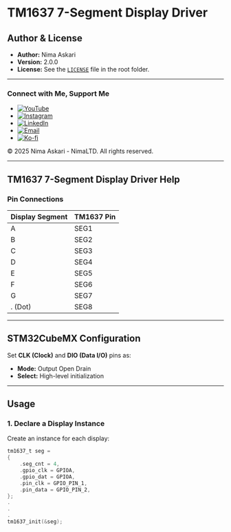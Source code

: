 # TM1637 7-Segment Display Driver

## Author & License

- **Author:** Nima Askari  
- **Version:** 2.0.0  
- **License:** See the [`LICENSE`](LICENSE) file in the root folder.  

---

### Connect with Me, Support Me  

- [![YouTube](https://img.shields.io/badge/YouTube-Subscribe-red?style=for-the-badge&logo=youtube)](https://youtube.com/@nimaltd)  
- [![Instagram](https://img.shields.io/badge/Instagram-Follow-blue?style=for-the-badge&logo=instagram)](https://instagram.com/github.nimaltd)  
- [![LinkedIn](https://img.shields.io/badge/LinkedIn-Connect-blue?style=for-the-badge&logo=linkedin)](https://linkedin.com/in/nimaltd)  
- [![Email](https://img.shields.io/badge/Email-Contact-red?style=for-the-badge&logo=gmail)](mailto:nima.askari@gmail.com)  
- [![Ko-fi](https://img.shields.io/badge/Ko--fi-Support-orange?style=for-the-badge&logo=ko-fi)](https://ko-fi.com/nimaltd)  

© 2025 Nima Askari - NimaLTD. All rights reserved.  

---

## TM1637 7-Segment Display Driver Help  

### Pin Connections  

| Display Segment | TM1637 Pin |
|----------------|-----------|
| A             | SEG1      |
| B             | SEG2      |
| C             | SEG3      |
| D             | SEG4      |
| E             | SEG5      |
| F             | SEG6      |
| G             | SEG7      |
| . (Dot)       | SEG8      |

---

## STM32CubeMX Configuration  

Set **CLK (Clock)** and **DIO (Data I/O)** pins as:  
- **Mode:** Output Open Drain  
- **Select:** High-level initialization  

---

## Usage  

### 1. Declare a Display Instance  
Create an instance for each display:  

```c
tm1637_t seg = 
{
    .seg_cnt = 4,
    .gpio_clk = GPIOA,
    .gpio_dat = GPIOA,
    .pin_clk = GPIO_PIN_1,
    .pin_data = GPIO_PIN_2,
};
.
.
.
tm1637_init(&seg);
```
